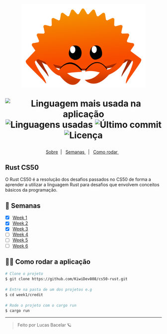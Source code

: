 <h1 align='center'>
    <img  width=400 src="./.github/project-logo.png"/>

   <p align="center">
      <img alt="Linguagem mais usada na aplicação" src="https://img.shields.io/github/languages/top/KiwiDev808/cs50-rust?color=F66A00&labelColor=F7F9FA">
      <img alt="Linguagens usadas" src="https://img.shields.io/github/languages/count/KiwiDev808/cs50-rust?color=F66A00&labelColor=F7F9FA">
      <img alt="Último commit" src="https://img.shields.io/github/last-commit/KiwiDev808/cs50-rust?color=F66A00&labelColor=F7F9FA">
      <img alt="Licença" src="https://shields.io/badge/license-MIT-ff7f00&?&style=flat?&color=F66A00&labelColor=F7F9FA">
  </p>  
</h1>

  <p align="center">
  <a href="#-keepalive"> Sobre</a>&nbsp;&nbsp;|&nbsp;&nbsp;
  <a href="#-Semanas"> Semanas </a>&nbsp;&nbsp;|&nbsp;&nbsp;
  <a href="#-Como-rodar-a-aplicação">  Como rodar  </a>&nbsp;&nbsp;
</p>

<div align='center'>

</div>

## Rust CS50

O Rust CS50 é a resolução dos desafios passados no CS50 de forma a aprender a utilizar a linguagem Rust para desafios que envolvem conceitos básicos da programação.

## 📝 Semanas

- [x] <a href='https://github.com/KiwiDev808/cs50-rust/tree/main/week1' >Week 1</a>
- [x] <a href='https://github.com/KiwiDev808/cs50-rust/tree/main/week2' >Week 2</a>
- [x] <a href='https://github.com/KiwiDev808/cs50-rust/tree/main/week3' >Week 3</a>
- [ ] <a href='https://github.com/KiwiDev808/cs50-rust/tree/main/week4' >Week 4</a>
- [ ] <a href='https://github.com/KiwiDev808/cs50-rust/tree/main/week5' >Week 5</a>
- [ ] <a href='https://github.com/KiwiDev808/cs50-rust/tree/main/week6' >Week 6</a>

## 👷‍♀️ Como rodar a aplicação

```bash
# Clone o projeto
$ git clone https://github.com/KiwiDev808/cs50-rust.git

# Entre na pasta de um dos projetos e.g
$ cd week1/credit

# Rode o projeto com o cargo run
$ cargo run

```

---

<blockquote> Feito por Lucas Bacelar 🪐 </blockquote>
